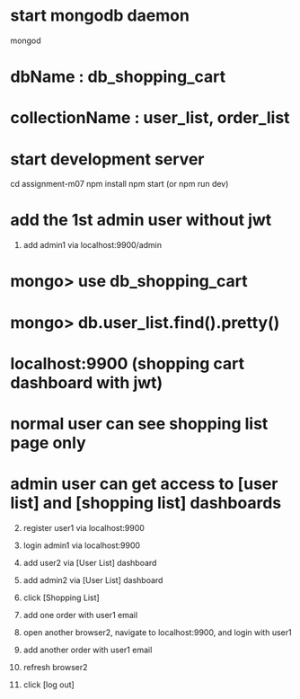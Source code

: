 # start mongodb daemon

mongod

# dbName : db_shopping_cart
# collectionName : user_list, order_list

# start development server

cd assignment-m07
npm install
npm start (or npm run dev)

# add the 1st admin user without jwt

1. add admin1 via localhost:9900/admin 

# mongo> use db_shopping_cart
# mongo> db.user_list.find().pretty()

# localhost:9900 (shopping cart dashboard with jwt)
# normal user can see shopping list page only
# admin user can get access to [user list] and [shopping list] dashboards

2. register user1 via localhost:9900 

3. login admin1 via localhost:9900 

4. add user2 via [User List] dashboard

5. add admin2 via [User List] dashboard

6. click [Shopping List] 

7. add one order with user1 email

8. open another browser2, navigate to localhost:9900, and login with user1

9. add another order with user1 email

10. refresh browser2

11. click [log out]
